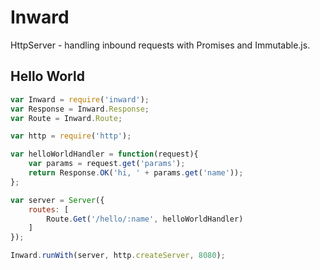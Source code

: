# Inward

HttpServer - handling inbound requests with Promises and Immutable.js.
 

## Hello World


```javascript
var Inward = require('inward');
var Response = Inward.Response;
var Route = Inward.Route;

var http = require('http');

var helloWorldHandler = function(request){
    var params = request.get('params');
    return Response.OK('hi, ' + params.get('name')); 
};

var server = Server({
    routes: [
        Route.Get('/hello/:name', helloWorldHandler)
    ]
});

Inward.runWith(server, http.createServer, 8080);
```
